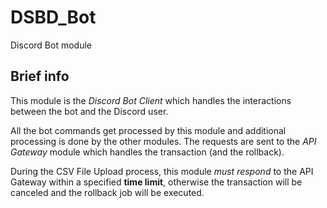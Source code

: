 # DSBD_Bot
Discord Bot module

## Brief info
This module is the _Discord Bot Client_ which handles the interactions between the bot and the Discord user.

All the bot commands get processed by this module and additional processing is done by the other modules.
The requests are sent to the _API Gateway_ module which handles the transaction (and the rollback).

During the CSV File Upload process, this module _must respond_ to the API Gateway within a specified **time limit**, otherwise
the transaction will be canceled and the rollback job will be executed.